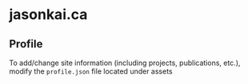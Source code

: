 # jasonkai.ca

## Profile
To add/change site information (including projects, publications, etc.), modify the `profile.json` file located under assets
